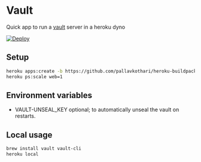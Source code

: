 # Vault

Quick app to run a [vault](https://www.vaultproject.io) server in a heroku dyno 

[![Deploy](https://www.herokucdn.com/deploy/button.svg)](https://heroku.com/deploy)


## Setup 
```bash 
heroku apps:create -b https://github.com/pallavkothari/heroku-buildpack-vault.git --region us -b https://github.com/pallavkothari/heroku-buildpack-nginx
heroku ps:scale web=1
```


## Environment variables
- VAULT-UNSEAL_KEY optional; to automatically unseal the vault on restarts. 

## Local usage
```bash 
brew install vault vault-cli
heroku local 
```
